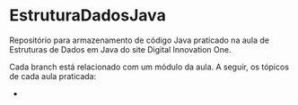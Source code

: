 # EstruturaDadosJava
Repositório para armazenamento de código Java praticado na aula de Estruturas de Dados em Java do site Digital Innovation One.

Cada branch está relacionado com um módulo da aula. A seguir, os tópicos de cada aula praticada:

* 
